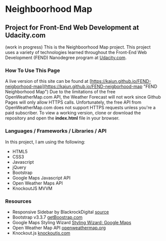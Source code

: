 # Neighboorhood Map
## Project for Front-End Web Development at Udacity.com
(work in progress)
This is the Neighboorhood Map project. This project uses a variety of technologies learned throughout the Front-End Web Development (FEND) Nanodegree program at [Udacity.com](http://udacity.com "Udacity.com").

### How To Use This Page
A live version of this site can be found at [https://kajun.github.io/FEND-neigborhood-map](https://kajun.github.io/FEND-neigborhood-map "FEND Neighborhood Map")
Due to the limitations of the free OpenWeatherMap.com API, the Weather Forecast will not work since Github Pages will only allow HTTPS calls. Unfortunately, the free API from OpenWeatherMap.com does not support HTTPS requests unless you're a paid subscriber. 
To view a working version, clone or download the repository and open the **index.html** file in your browser. 

### Languages / Frameworks / Libraries / API
In this project, I am using the following:
- HTML5
- CSS3
- Javascript
- jQuery
- Bootstrap
- Google Maps Javascript API
- Open Weather Maps API
- KnockoutJS MVVM


### Resources
- Responsive Sidebar by BlackrockDigital [source](https://github.com/BlackrockDigital/startbootstrap-simple-sidebar "Responsive Sidebar")
- Bootstrap v3.3.7 [getBoostrap.com](http://getbootstrap.com "getBootstrap.com")
- Google Maps Styling Wizard [Styling Wizard: Google Maps](https://mapstyle.withgoogle.com/ "Google Maps Styling Wizard")
- Open Weather Map API [openweathermap.org](http://openweathermap.org "Open Weather Map")
- Knockout.js [knockoutjs.com](http://knockoutjs.com "Knockout JS")
